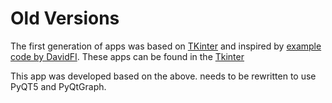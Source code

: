 
# Old Versions
The first generation of apps was based on [TKinter](https://docs.python.org/3/library/tkinter.html) and inspired by [example code by DavidFI](https://forums.ni.com/t5/Example-Code/Python-Voltage-Continuous-Input-py/ta-p/3938650). These apps can be found in the [Tkinter](https://github.com/muchaste/NI_python/tree/main/GUI_based/Tkinter)


This app was developed based on the above.
needs to be rewritten to use PyQT5 and PyQtGraph.
